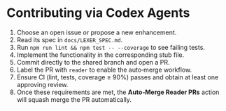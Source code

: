 # Contributing via Codex Agents

1. Choose an open issue or propose a new enhancement.
2. Read its spec in `docs/LEXER_SPEC.md`.
3. Run `npm run lint && npm test -- --coverage` to see failing tests.
4. Implement the functionality in the corresponding stub file.
5. Commit directly to the shared branch and open a PR.
6. Label the PR with `reader` to enable the auto‑merge workflow.
7. Ensure CI (lint, tests, coverage ≥ 90%) passes and obtain at least one approving review.
8. Once these requirements are met, the **Auto‑Merge Reader PRs** action will squash merge the PR automatically.
